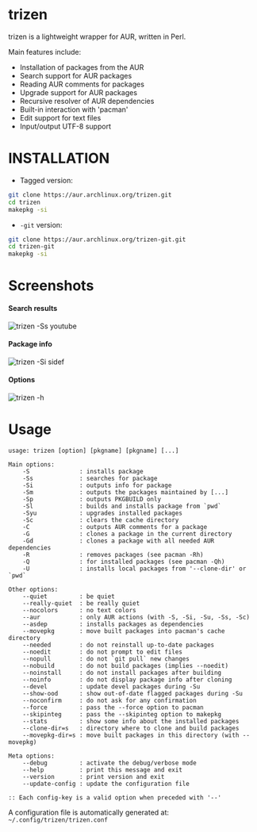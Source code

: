 trizen
======

trizen is a lightweight wrapper for AUR, written in Perl.

Main features include:
* Installation of packages from the AUR
* Search support for AUR packages
* Reading AUR comments for packages
* Upgrade support for AUR packages
* Recursive resolver of AUR dependencies
* Built-in interaction with 'pacman'
* Edit support for text files
* Input/output UTF-8 support

# INSTALLATION

* Tagged version:
```bash
git clone https://aur.archlinux.org/trizen.git
cd trizen
makepkg -si
```

* `-git` version:

```bash
git clone https://aur.archlinux.org/trizen-git.git
cd trizen-git
makepkg -si
```

# Screenshots

#### Search results

![trizen -Ss youtube](https://user-images.githubusercontent.com/614513/32417050-f5e5a310-c25b-11e7-8598-056431ce9a1d.png)

#### Package info

![trizen -Si sidef](https://user-images.githubusercontent.com/614513/32417040-d137a68a-c25b-11e7-89f3-362b084b8873.png)

#### Options

![trizen -h](https://user-images.githubusercontent.com/614513/32417044-dc3d6d6c-c25b-11e7-9ef4-ce9e3aa90a34.png)

# Usage

```
usage: trizen [option] [pkgname] [pkgname] [...]

Main options:
    -S              : installs package
    -Ss             : searches for package
    -Si             : outputs info for package
    -Sm             : outputs the packages maintained by [...]
    -Sp             : outputs PKGBUILD only
    -Sl             : builds and installs package from `pwd`
    -Syu            : upgrades installed packages
    -Sc             : clears the cache directory
    -C              : outputs AUR comments for a package
    -G              : clones a package in the current directory
    -Gd             : clones a package with all needed AUR dependencies
    -R              : removes packages (see pacman -Rh)
    -Q              : for installed packages (see pacman -Qh)
    -U              : installs local packages from '--clone-dir' or `pwd`

Other options:
    --quiet         : be quiet
    --really-quiet  : be really quiet
    --nocolors      : no text colors
    --aur           : only AUR actions (with -S, -Si, -Su, -Ss, -Sc)
    --asdep         : installs packages as dependencies
    --movepkg       : move built packages into pacman's cache directory
    --needed        : do not reinstall up-to-date packages
    --noedit        : do not prompt to edit files
    --nopull        : do not `git pull` new changes
    --nobuild       : do not build packages (implies --noedit)
    --noinstall     : do not install packages after building
    --noinfo        : do not display package info after cloning
    --devel         : update devel packages during -Su
    --show-ood      : show out-of-date flagged packages during -Su
    --noconfirm     : do not ask for any confirmation
    --force         : pass the --force option to pacman
    --skipinteg     : pass the --skipinteg option to makepkg
    --stats         : show some info about the installed packages
    --clone-dir=s   : directory where to clone and build packages
    --movepkg-dir=s : move built packages in this directory (with --movepkg)

Meta options:
    --debug         : activate the debug/verbose mode
    --help          : print this message and exit
    --version       : print version and exit
    --update-config : update the configuration file

:: Each config-key is a valid option when preceded with '--'

```

A configuration file is automatically generated at: `~/.config/trizen/trizen.conf`
